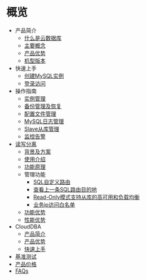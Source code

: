 # 概览

* 产品简介
    * [什么是云数据库](database/udb-mysql/product/concepts)
    * [主要概念](database/udb-mysql/product/Terminology)
    * [产品优势](database/udb-mysql/product/superiority)
    * [机型版本](database/udb-mysql/product/version)
* 快速上手
    * [创建MySQL实例](database/udb-mysql/quick/create)
    * [登录访问](database/udb-mysql/quick/login)
* 操作指南
    * [实例管理](database/udb-mysql/guide/instance)
    * [备份管理及恢复](database/udb-mysql/guide/backup)
    * [配置文件管理](database/udb-mysql/guide/config)
    * [MySQL日志管理](database/udb-mysql/guide/log)
    * [Slave从库管理](database/udb-mysql/guide/slave)
    * [监控告警](database/udb-mysql/guide/monitor)
* [读写分离](database/udb-mysql/rwrouter)
    * [背景及方案](database/udb-mysql/rwrouter/scheme)
    * [使用介绍](database/udb-mysql/rwrouter/guide)
    * [功能原理](database/udb-mysql/rwrouter/theory)
    * 管理功能
        * [SQL自定义路由](database/udb-mysql/rwrouter/manage/sql)
        * [查看上一条SQL路由目的地](database/udb-mysql/rwrouter/manage/destination)
        * [Read-Only模式支持从库的高可用和负载均衡](database/udb-mysql/rwrouter/manage/read)
        * [业务ip访问白名单](database/udb-mysql/rwrouter/manage/access)
    * [功能优势](database/udb-mysql/rwrouter/superiority)
    * [性能优势](database/udb-mysql/rwrouter/performance)
* CloudDBA
    * [产品简介](database/udb-mysql/clouddba/product)
    * [产品优势](database/udb-mysql/clouddba/superiority)
    * [快速上手](database/udb-mysql/clouddba/quick)
* [基准测试](database/udb-mysql/test)
* [产品价格](database/udb-mysql/price)
* [FAQs](database/udb-mysql/faqs)
    
    
        
